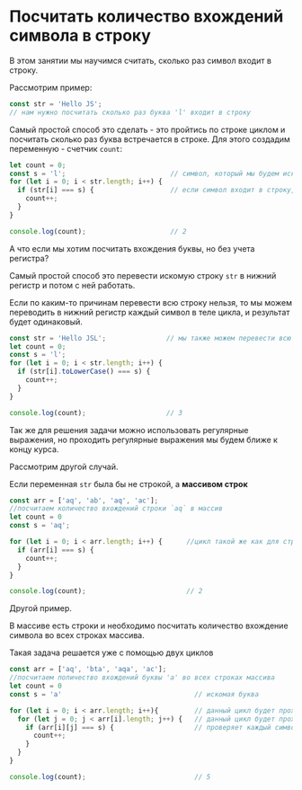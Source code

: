 # Посчитать количество вхождений символа в строку
В этом занятии мы научимся считать, сколько раз символ входит в строку.

Рассмотрим пример:
```javascript
const str = 'Hello JS';
// нам нужно посчитать сколько раз буква 'l' входит в строку
```

Самый простой способ это сделать - это пройтись по строке циклом и посчитать сколько раз буква встречается в строке.
Для этого создадим переменную - счетчик `count`:
```javascript
let count = 0;
const s = 'l';                          // символ, который мы будем искать
for (let i = 0; i < str.length; i++) {   
  if (str[i] === s) {                   // если символ входит в строку, то увеличиваем счетчик на 1
    count++;
  }
}

console.log(count);                     // 2
```
А что если мы хотим посчитать вхождения буквы, но без учета регистра?

Самый простой способ это перевести искомую строку `str` в нижний регистр и потом с ней работать.

Если по каким-то причинам перевести всю строку нельзя, то мы можем переводить в нижний регистр каждый символ
в теле цикла, и результат будет одинаковый.
```javascript
const str = 'Hello JSL';               // мы также можем перевести всю строку str.toLowerCase()
let count = 0;
const s = 'l';                          
for (let i = 0; i < str.length; i++) {   
  if (str[i].toLowerCase() === s) {                   
    count++;
  }
}

console.log(count);                    // 3
```
Так же для решения задачи можно использовать регулярные выражения, но проходить регулярные выражения 
мы будем ближе к концу курса.

Рассмотрим другой случай.

Если переменная `str` была бы не строкой, а **массивом строк**
```javascript
const arr = ['aq', 'ab', 'aq', 'ac'];
//посчитаем количество вхождений строки `aq` в массив
let count = 0
const s = 'aq';

for (let i = 0; i < arr.length; i++) {      //цикл такой же как для строки
  if (arr[i] === s) {
    count++;
  }
}

console.log(count);                         // 2
``` 

Другой пример.

В массиве есть строки и необходимо посчитать количество вхождение символа во всех строках массива.

Такая задача решается уже с помощью двух циклов 
```javascript
const arr = ['aq', 'bta', 'aqa', 'ac'];
//посчитаем поличество вхождений буквы 'a' во всех строках массива
let count = 0
const s = 'a'                                 // искомая буква

for (let i = 0; i < arr.length; i++){         // данный цикл будет проходится по каждому элементу массива
  for (let j = 0; j < arr[i].length; j++) {   // данный цикл будет проходится по каждому символу в строке
    if (arr[i][j] === s) {                    // проверяет каждый символ каждого элемента массива
      count++;
    }
  }
}

console.log(count);                           // 5
``` 